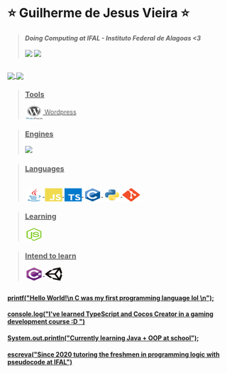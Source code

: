 #  ⭐ Guilherme de Jesus Vieira ⭐ 

      
>#### *Doing Computing at IFAL - Instituto Federal de Alagoas <3*
>
>
><a href="https://instagram.com/guilherme_gjv" target="_blank"><img src="https://img.shields.io/badge/-Instagram-%23E4405F?style=for-the-badge&logo=instagram&logoColor=white" target="_blank"></a>
><a href = "mailto:guijesus.info@gmail.com"><img src="https://img.shields.io/badge/-Gmail-%23333?style=for-the-badge&logo=gmail&logoColor=white" target="_blank"></a>
>
>
>
##


<div>
  <a href="https://github.com/guilherme-gjv">
  <img align="center" height="170em" src="https://github-readme-stats.vercel.app/api?username=guilherme-gjv&show_icons=true&theme=highcontrast&include_all_commits=true&count_private=true"/>
  <img align="center" height="170em" src="https://github-readme-stats.vercel.app/api/top-langs/?username=guilherme-gjv&layout=compact&langs_count=7&theme=highcontrast"/>
<div/>
        
>### Tools
>
>   <img align="center" alt="Gui-Wp" height="30" width="40" src="https://raw.githubusercontent.com/devicons/devicon/master/icons/wordpress/wordpress-original.svg"> Wordpress
 
>### Engines
>   
>   ![](https://img.shields.io/badge/Cocos_Creator-92928f?style=flat&logo=Cocos)
>

>### Languages
>   <div style="display: inline_block"><br>
>  
>  <img align="center" alt="Gui-Java" height="30" width="40" src="https://raw.githubusercontent.com/devicons/devicon/master/icons/java/java-original.svg"> 
>  <img align="center" alt="Gui-Js" height="30" width="40" src="https://raw.githubusercontent.com/devicons/devicon/master/icons/javascript/javascript-plain.svg"> 
>  <img align="center" alt="Gui-Ts" height="30" width="40" src="https://raw.githubusercontent.com/devicons/devicon/master/icons/typescript/typescript-plain.svg">
>  <img align="center" alt="Gui-C" height="30" width="40" src="https://raw.githubusercontent.com/devicons/devicon/master/icons/c/c-original.svg">
>  <img align="center" alt="Gui-Python" height="30" width="40" src="https://raw.githubusercontent.com/devicons/devicon/master/icons/python/python-original.svg"> 
>  <img align="center" alt="Gui-Git" height="30" width="40" src="https://raw.githubusercontent.com/devicons/devicon/master/icons/git/git-original.svg">
>

>### Learning
>
><img align="center" alt="Gui-NodeJS" height="30" width="40" src="https://raw.githubusercontent.com/devicons/devicon/master/icons/nodejs/nodejs-original.svg"> 
>
      
>### Intend to learn
>
><img align="center" alt="Gui-CSharp" height="30" width="40" src="https://raw.githubusercontent.com/devicons/devicon/master/icons/csharp/csharp-original.svg"> 
><img align="center" alt="Gui-Unity" height="30" width="40" src="https://raw.githubusercontent.com/devicons/devicon/master/icons/unity/unity-original.svg"> 
>
     
 
   
## 
   
   
#### printf("Hello World!\n C was my first programming language lol \n");
   
#### console.log("I've learned TypeScript and Cocos Creator in a gaming development course :D ")
   
#### System.out.println("Currently learning Java + OOP at school");
        
#### escreva("Since 2020 tutoring the freshmen in programming logic with pseudocode at IFAL")

